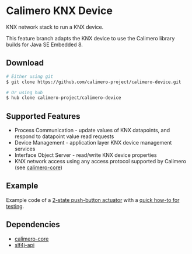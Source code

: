 Calimero KNX Device
===================

KNX network stack to run a KNX device.

This feature branch adapts the KNX device to use the Calimero library builds for Java SE Embedded 8.

Download
--------

~~~ sh
# Either using git
$ git clone https://github.com/calimero-project/calimero-device.git

# Or using hub
$ hub clone calimero-project/calimero-device
~~~

Supported Features
--------

* Process Communication - update values of KNX datapoints, and respond to datapoint value read requests
* Device Management - application layer KNX device management services
* Interface Object Server - read/write KNX device properties
* KNX network access using any access protocol supported by Calimero (see [calimero-core](https://github.com/calimero-project/calimero))


Example
-------

Example code of a [2-state push-button actuator](https://github.com/calimero-project/introduction/blob/master/examples/java8/PushButtonActuator.java) with a [quick how-to for testing](https://github.com/calimero-project/introduction).

Dependencies
------------

* [calimero-core](https://github.com/calimero-project/calimero)
* [slf4j-api](http://www.slf4j.org/)
